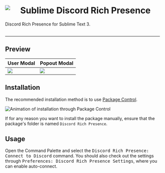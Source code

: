 <center>
<img align="left" src="https://cdn.discordapp.com/app-assets/389368374645227520/389408211133923328.png">
<h1>Sublime Discord Rich Presence</h1>
</center>

Discord Rich Presence for Sublime Text 3.  
</br>
<hr>

## Preview

|  User Modal  | Popout Modal
| ------------ | ------------------------------------------
| ![](https://i-need.discord.cards/fc30f4.png) | ![](https://i-need.discord.cards/c408bd.png)


## Installation

The recommended installation method is to use [Package Control](https://packagecontrol.io/packages/Discord%20Rich%20Presence).

![Animation of installation through Package Control](https://camo.githubusercontent.com/ff3df50a4bad4b83b2072550c1d8cf6f5d55d159/68747470733a2f2f692e696d6775722e636f6d2f737a7475474f572e676966)

If for any reason you want to install the package manually, ensure that the package's folder is named `Discord Rich Presence`.

## Usage

Open the Command Palette and select the <kbd>Discord Rich Presence: Connect to Discord</kbd> command.
You should also check out the settings through <kbd>Preferences: Discord Rich Presence Settings</kbd>, where you can enable auto-connect.

